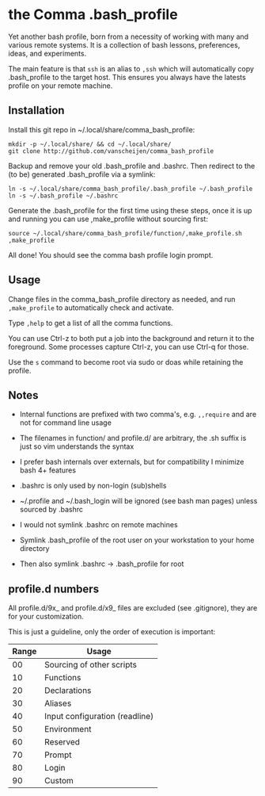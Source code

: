 # the Comma .bash_profile

Yet another bash profile, born from a necessity of working with many and
various remote systems. It is a collection of bash lessons, preferences,
ideas, and experiments.

The main feature is that `ssh` is an alias to `,ssh` which will automatically
copy .bash_profile to the target host. This ensures you always have the
latests profile on your remote machine.

## Installation

Install this git repo in ~/.local/share/comma_bash_profile:

```
mkdir -p ~/.local/share/ && cd ~/.local/share/
git clone http://github.com/vanscheijen/comma_bash_profile
```

Backup and remove your old .bash_profile and .bashrc. Then redirect to the
(to be) generated .bash_profile via a symlink:

```
ln -s ~/.local/share/comma_bash_profile/.bash_profile ~/.bash_profile
ln -s ~/.bash_profile ~/.bashrc
```

Generate the .bash_profile for the first time using these steps, once it is up
and running you can use ,make_profile without sourcing first:

```
source ~/.local/share/comma_bash_profile/function/,make_profile.sh
,make_profile
```

All done! You should see the comma bash profile login prompt.

## Usage

Change files in the comma_bash_profile directory as needed, and
run `,make_profile` to automatically check and activate.

Type `,help` to get a list of all the comma functions.

You can use Ctrl-z to both put a job into the background and return it to the
foreground. Some processes capture Ctrl-z, you can use Ctrl-q for those.

Use the `s` command to become root via sudo or doas while retaining the profile.

## Notes

* Internal functions are prefixed with two comma's, e.g. `,,require` and are not for command line usage
* The filenames in function/ and profile.d/ are arbitrary, the .sh suffix is just so vim understands the syntax
* I prefer bash internals over externals, but for compatibility I minimize bash 4+ features

* .bashrc is only used by non-login (sub)shells
* ~/.profile and ~/.bash_login will be ignored (see bash man pages) unless sourced by .bashrc
* I would not symlink .bashrc on remote machines
* Symlink .bash_profile of the root user on your workstation to your home directory
* Then also symlink .bashrc -> .bash_profile for root

## profile.d numbers

All profile.d/9x_ and profile.d/x9_ files are excluded (see .gitignore), they are for your customization.

This is just a guideline, only the order of execution is important:

|Range|Usage|
|---|---|
|00|Sourcing of other scripts|
|10|Functions|
|20|Declarations|
|30|Aliases|
|40|Input configuration (readline)|
|50|Environment|
|60|Reserved|
|70|Prompt|
|80|Login|
|90|Custom|

